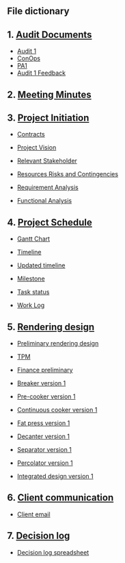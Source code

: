 

## File dictionary

## 1. [Audit Documents ](https://github.com/JessYJY/insectfarming.github.io/tree/master/Audit%20Documents)
- [ Audit 1](https://github.com/JessYJY/insectfarming.github.io/blob/master/Audit%20Documents/Audit%201.md)
- [ ConOps ](https://github.com/JessYJY/insectfarming.github.io/blob/master/Audit%20Documents/ConOps.pdf)
- [ PA1](https://github.com/JessYJY/insectfarming.github.io/blob/master/Audit%20Documents/PA1.pptx)
- [ Audit 1 Feedback](https://github.com/JessYJY/insectfarming.github.io/blob/master/Audit%20Documents/Audit%201%20feedback.md)

## 2. [Meeting Minutes](https://github.com/JessYJY/insectfarming.github.io/tree/master/Meeting)

## 3. [Project Initiation]( https://github.com/JessYJY/insectfarming.github.io/tree/master/Project%20initiation)

- [ Contracts](https://github.com/JessYJY/insectfarming.github.io/blob/master/Project%20initiation/Contracts.md)
- [ Project Vision](https://github.com/JessYJY/insectfarming.github.io/blob/master/Project%20initiation/Project%20vision.md)
- [ Relevant Stakeholder](https://github.com/JessYJY/insectfarming.github.io/blob/master/Project%20initiation/Relevant%20stakeholders.md)
- [ Resources Risks and Contingencies](https://github.com/JessYJY/insectfarming.github.io/blob/master/Project%20initiation/Resources%20risks%20and%20contingencies.md)
- [ Requirement Analysis](https://github.com/JessYJY/insectfarming.github.io/blob/master/Project%20initiation/Requirement%20Analysis.xlsx)

- [ Functional Analysis](https://github.com/JessYJY/insectfarming.github.io/tree/master/Functional%20Analysis)

## 4. [Project Schedule](https://github.com/JessYJY/insectfarming.github.io/tree/master/Project%20schedule)

- [Gantt Chart](https://github.com/JessYJY/insectfarming.github.io/blob/master/Project%20schedule/Gantt%20Chart_v2.pdf)

- [Timeline](https://github.com/JessYJY/insectfarming.github.io/blob/master/Project%20schedule/timeline_updated1.png)

- [Updated timeline](https://github.com/JessYJY/insectfarming.github.io/blob/master/Project%20schedule/updated%20timeline.png)

- [Milestone](https://github.com/JessYJY/insectfarming.github.io/blob/master/Project%20schedule/Milestone.md)

- [Task status](https://github.com/JessYJY/insectfarming.github.io/blob/master/Project%20schedule/Task%20tracking%20file.md)

- [Work Log](https://github.com/JessYJY/insectfarming.github.io/tree/master/Project%20schedule)


## 5. [Rendering design ](https://github.com/JessYJY/insectfarming.github.io/tree/master/Rendering%20design)

- [Preliminary rendering design](https://github.com/JessYJY/insectfarming.github.io/blob/master/Rendering%20design/PreliminaryRenderingDesigns.pdf)

- [TPM](https://github.com/JessYJY/insectfarming.github.io/blob/master/Research/FinancePreliminary.xlsx)

- [Finance preliminary](https://github.com/JessYJY/insectfarming.github.io/blob/master/Research/FinancePreliminary.xlsx)

- [Breaker version 1](https://github.com/JessYJY/insectfarming.github.io/blob/master/Rendering%20design/Breaker.skp)

- [Pre-cooker version 1]()

- [Continuous cooker version 1]()


- [Fat press version 1](https://github.com/JessYJY/insectfarming.github.io/blob/master/Rendering%20design/fat-press.skp)


- [Decanter version 1](https://github.com/JessYJY/insectfarming.github.io/blob/master/Rendering%20design/decanter.png)


- [Separator version 1](https://github.com/JessYJY/insectfarming.github.io/blob/master/Rendering%20design/separator.pdf)

- [Percolator version 1](https://github.com/JessYJY/insectfarming.github.io/blob/master/Rendering%20design/percolator.pdf)

- [Integrated design version 1]()

## 6. [Client communication](https://github.com/JessYJY/insectfarming.github.io/tree/master/Client%20communication)

- [Client email](https://github.com/JessYJY/insectfarming.github.io/blob/master/Client%20communication/Client%20email.md)


## 7. [Decision log ](https://github.com/JessYJY/insectfarming.github.io/blob/master/Client%20communication/Client%20email.md)

- [Decision log spreadsheet](https://github.com/JessYJY/insectfarming.github.io/blob/master/Decision%20log/1.%20Decision%20log%20(spreadsheet).md)
